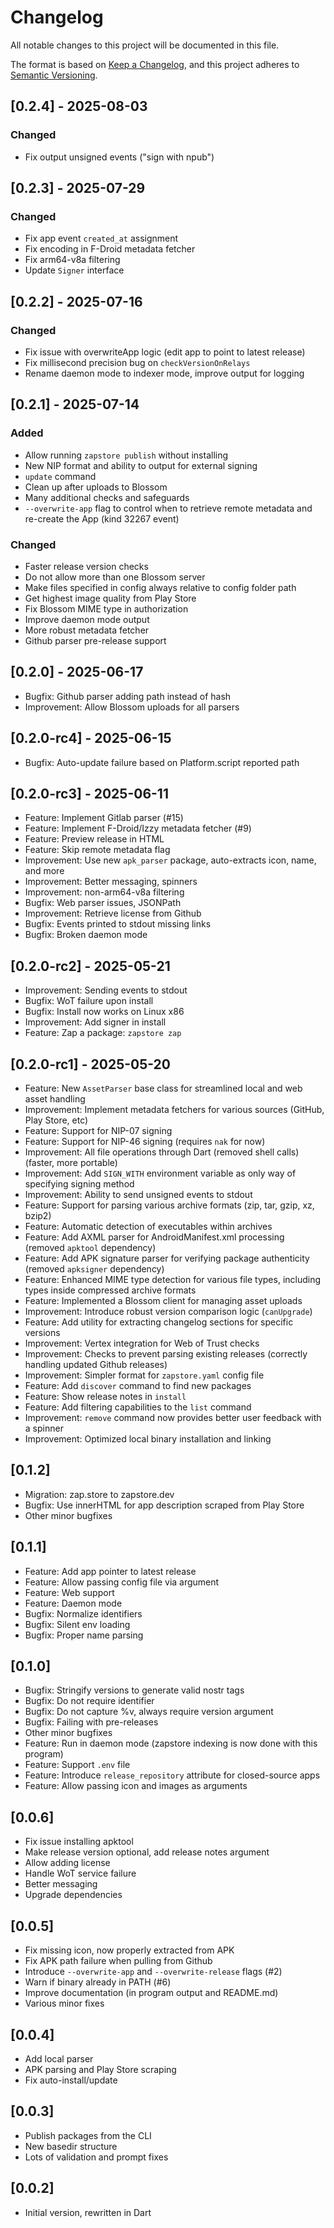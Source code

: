 # Changelog

All notable changes to this project will be documented in this file.

The format is based on [Keep a Changelog](https://keepachangelog.com/en/1.1.0/),
and this project adheres to [Semantic Versioning](https://semver.org/spec/v2.0.0.html).

## [0.2.4] - 2025-08-03

### Changed

- Fix output unsigned events ("sign with npub")

## [0.2.3] - 2025-07-29

### Changed

- Fix app event `created_at` assignment
- Fix encoding in F-Droid metadata fetcher
- Fix arm64-v8a filtering
- Update `Signer` interface

## [0.2.2] - 2025-07-16

### Changed

- Fix issue with overwriteApp logic (edit app to point to latest release)
- Fix millisecond precision bug on `checkVersionOnRelays`
- Rename daemon mode to indexer mode, improve output for logging

## [0.2.1] - 2025-07-14

### Added

- Allow running `zapstore publish` without installing
- New NIP format and ability to output for external signing
- `update` command
- Clean up after uploads to Blossom
- Many additional checks and safeguards
- `--overwrite-app` flag to control when to retrieve remote metadata and re-create the App (kind 32267 event)

### Changed

- Faster release version checks
- Do not allow more than one Blossom server
- Make files specified in config always relative to config folder path 
- Get highest image quality from Play Store
- Fix Blossom MIME type in authorization
- Improve daemon mode output
- More robust metadata fetcher
- Github parser pre-release support

## [0.2.0] - 2025-06-17

- Bugfix: Github parser adding path instead of hash
- Improvement: Allow Blossom uploads for all parsers

## [0.2.0-rc4] - 2025-06-15

- Bugfix: Auto-update failure based on Platform.script reported path

## [0.2.0-rc3] - 2025-06-11

- Feature: Implement Gitlab parser (#15)
- Feature: Implement F-Droid/Izzy metadata fetcher (#9)
- Feature: Preview release in HTML
- Feature: Skip remote metadata flag
- Improvement: Use new `apk_parser` package, auto-extracts icon, name, and more
- Improvement: Better messaging, spinners
- Improvement: non-arm64-v8a filtering
- Bugfix: Web parser issues, JSONPath
- Improvement: Retrieve license from Github
- Bugfix: Events printed to stdout missing links
- Bugfix: Broken daemon mode

## [0.2.0-rc2] - 2025-05-21

- Improvement: Sending events to stdout
- Bugfix: WoT failure upon install
- Bugfix: Install now works on Linux x86
- Improvement: Add signer in install
- Feature: Zap a package: `zapstore zap`

## [0.2.0-rc1] - 2025-05-20

- Feature: New `AssetParser` base class for streamlined local and web asset handling
- Improvement: Implement metadata fetchers for various sources (GitHub, Play Store, etc)
- Feature: Support for NIP-07 signing
- Feature: Support for NIP-46 signing (requires `nak` for now)
- Improvement: All file operations through Dart (removed shell calls) (faster, more portable)
- Improvement: Add `SIGN_WITH` environment variable as only way of specifying signing method
- Improvement: Ability to send unsigned events to stdout
- Feature: Support for parsing various archive formats (zip, tar, gzip, xz, bzip2)
- Feature: Automatic detection of executables within archives
- Feature: Add AXML parser for AndroidManifest.xml processing (removed `apktool` dependency)
- Feature: Add APK signature parser for verifying package authenticity (removed `apksigner` dependency)
- Feature: Enhanced MIME type detection for various file types, including types inside compressed archive formats
- Feature: Implemented a Blossom client for managing asset uploads
- Improvement: Introduce robust version comparison logic (`canUpgrade`)
- Feature: Add utility for extracting changelog sections for specific versions
- Improvement: Vertex integration for Web of Trust checks
- Improvement: Checks to prevent parsing existing releases (correctly handling updated Github releases)
- Improvement: Simpler format for `zapstore.yaml` config file
- Feature: Add `discover` command to find new packages
- Feature: Show release notes in `install`
- Feature: Add filtering capabilities to the `list` command
- Improvement: `remove` command now provides better user feedback with a spinner
- Improvement: Optimized local binary installation and linking

## [0.1.2]

- Migration: zap.store to zapstore.dev
- Bugfix: Use innerHTML for app description scraped from Play Store
- Other minor bugfixes

## [0.1.1]

- Feature: Add app pointer to latest release
- Feature: Allow passing config file via argument
- Feature: Web support
- Feature: Daemon mode
- Bugfix: Normalize identifiers
- Bugfix: Silent env loading
- Bugfix: Proper name parsing

## [0.1.0]

- Bugfix: Stringify versions to generate valid nostr tags
- Bugfix: Do not require identifier
- Bugfix: Do not capture %v, always require version argument
- Bugfix: Failing with pre-releases
- Other minor bugfixes
- Feature: Run in daemon mode (zapstore indexing is now done with this program)
- Feature: Support `.env` file
- Feature: Introduce `release_repository` attribute for closed-source apps
- Feature: Allow passing icon and images as arguments

## [0.0.6]

- Fix issue installing apktool
- Make release version optional, add release notes argument
- Allow adding license
- Handle WoT service failure
- Better messaging
- Upgrade dependencies

## [0.0.5]

- Fix missing icon, now properly extracted from APK
- Fix APK path failure when pulling from Github
- Introduce `--overwrite-app` and `--overwrite-release` flags (#2)
- Warn if binary already in PATH (#6)
- Improve documentation (in program output and README.md)
- Various minor fixes

## [0.0.4]

- Add local parser
- APK parsing and Play Store scraping
- Fix auto-install/update

## [0.0.3]

- Publish packages from the CLI
- New basedir structure
- Lots of validation and prompt fixes

## [0.0.2]

- Initial version, rewritten in Dart
